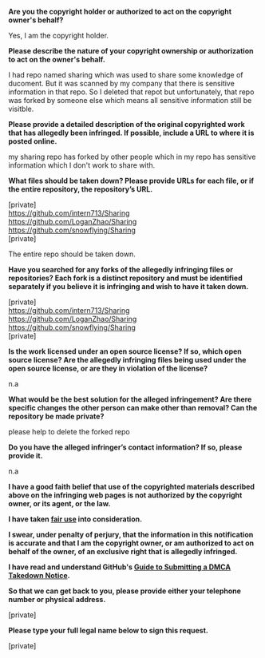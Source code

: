 **Are you the copyright holder or authorized to act on the copyright owner's behalf?**

Yes, I am the copyright holder.

**Please describe the nature of your copyright ownership or authorization to act on the owner's behalf.**

I had repo named sharing which was used to share some knowledge of ducoment. But it was scanned by my company that there is sensitive information in that repo. So I deleted that repot but unfortunately, that repo was forked by someone else which means all sensitive information still be visitble.

**Please provide a detailed description of the original copyrighted work that has allegedly been infringed. If possible, include a URL to where it is posted online.**

my sharing repo has forked by other people which in my repo has sensitive information which I don't work to share with.

**What files should be taken down? Please provide URLs for each file, or if the entire repository, the repository’s URL.**

[private]  
https://github.com/intern713/Sharing  
https://github.com/LoganZhao/Sharing  
https://github.com/snowflying/Sharing  
[private]  

The entire repo should be taken down.

**Have you searched for any forks of the allegedly infringing files or repositories? Each fork is a distinct repository and must be identified separately if you believe it is infringing and wish to have it taken down.**

[private]  
https://github.com/intern713/Sharing  
https://github.com/LoganZhao/Sharing  
https://github.com/snowflying/Sharing  
[private]  

**Is the work licensed under an open source license? If so, which open source license? Are the allegedly infringing files being used under the open source license, or are they in violation of the license?**

n.a

**What would be the best solution for the alleged infringement? Are there specific changes the other person can make other than removal? Can the repository be made private?**

please help to delete the forked repo

**Do you have the alleged infringer’s contact information? If so, please provide it.**

n.a

**I have a good faith belief that use of the copyrighted materials described above on the infringing web pages is not authorized by the copyright owner, or its agent, or the law.**

**I have taken <a href="https://www.lumendatabase.org/topics/22">fair use</a> into consideration.**

**I swear, under penalty of perjury, that the information in this notification is accurate and that I am the copyright owner, or am authorized to act on behalf of the owner, of an exclusive right that is allegedly infringed.**

**I have read and understand GitHub's <a href="https://docs.github.com/articles/guide-to-submitting-a-dmca-takedown-notice/">Guide to Submitting a DMCA Takedown Notice</a>.**

**So that we can get back to you, please provide either your telephone number or physical address.**

[private]  

**Please type your full legal name below to sign this request.**

[private]  
